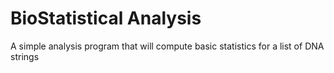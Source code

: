 # BioStatistical Analysis

A simple analysis program that will compute basic statistics for a list of DNA strings




